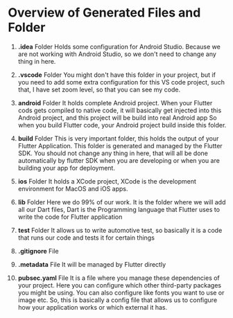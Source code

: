 # Overview of Generated Files and Folder

1. **.idea** Folder
Holds some configuration for Android Studio. Because we are not working with Android Studio, so we don't need to change any thing in here.

2. **.vscode** Folder
You might don't have this folder in your project, but if you need to add some  extra configuration for this VS code project, such that, I have set zoom level, so that you can see my code.

3. **android** Folder
It holds complete Android project. When your Flutter cods gets compiled to native code, it will basically get injected into this Android project, and this project will be build into real Android app
So when you build Flutter code, your Android project build inside this folder.

4. **build** Folder
This is very important folder, this holds the output of your Flutter Application. This folder is generated and managed by the Flutter SDK. You should not change any thing in here, that will all be done automatically by flutter SDK when you are developing or when you are building your app for deployment.

5. **ios** Folder
It holds a XCode project, XCode is the development environment for MacOS and iOS apps.

6. **lib** Folder
Here we do 99% of our work. It is the folder where we will add all our Dart files, Dart is the Programming language that Flutter uses to write the code for Flutter application

7. **test** Folder
It allows us to write automotive test, so basically it is a code that runs our code and tests it for certain things

8. **.gitignore** File

9. **.metadata** File
It will be managed by Flutter directly

10. **pubsec.yaml** File
It is a file where you manage these dependencies of your project. Here you can configure which other third-party packages you might be using. You can also configure like fonts you want to use or image etc. So, this is basically a config file that allows us to configure how your application works or which external it has.